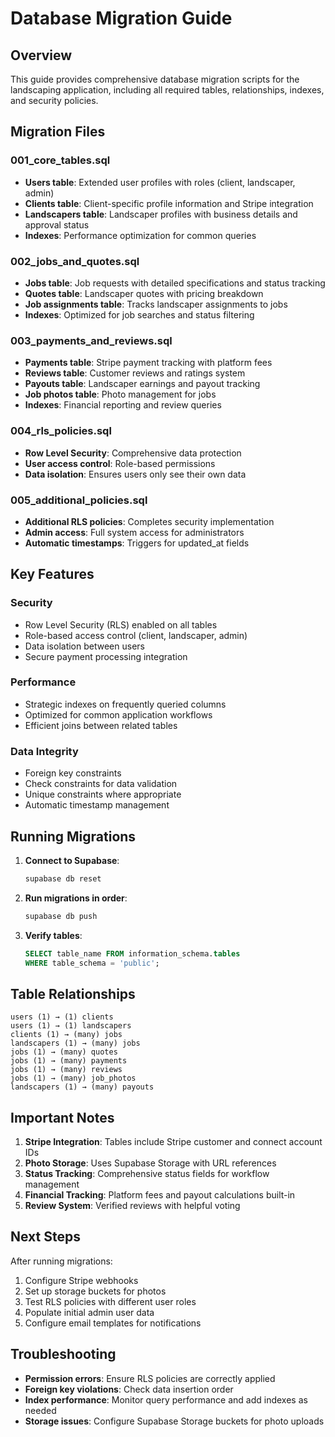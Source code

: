 # Database Migration Guide

## Overview
This guide provides comprehensive database migration scripts for the landscaping application, including all required tables, relationships, indexes, and security policies.

## Migration Files

### 001_core_tables.sql
- **Users table**: Extended user profiles with roles (client, landscaper, admin)
- **Clients table**: Client-specific profile information and Stripe integration
- **Landscapers table**: Landscaper profiles with business details and approval status
- **Indexes**: Performance optimization for common queries

### 002_jobs_and_quotes.sql
- **Jobs table**: Job requests with detailed specifications and status tracking
- **Quotes table**: Landscaper quotes with pricing breakdown
- **Job assignments table**: Tracks landscaper assignments to jobs
- **Indexes**: Optimized for job searches and status filtering

### 003_payments_and_reviews.sql
- **Payments table**: Stripe payment tracking with platform fees
- **Reviews table**: Customer reviews and ratings system
- **Payouts table**: Landscaper earnings and payout tracking
- **Job photos table**: Photo management for jobs
- **Indexes**: Financial reporting and review queries

### 004_rls_policies.sql
- **Row Level Security**: Comprehensive data protection
- **User access control**: Role-based permissions
- **Data isolation**: Ensures users only see their own data

### 005_additional_policies.sql
- **Additional RLS policies**: Completes security implementation
- **Admin access**: Full system access for administrators
- **Automatic timestamps**: Triggers for updated_at fields

## Key Features

### Security
- Row Level Security (RLS) enabled on all tables
- Role-based access control (client, landscaper, admin)
- Data isolation between users
- Secure payment processing integration

### Performance
- Strategic indexes on frequently queried columns
- Optimized for common application workflows
- Efficient joins between related tables

### Data Integrity
- Foreign key constraints
- Check constraints for data validation
- Unique constraints where appropriate
- Automatic timestamp management

## Running Migrations

1. **Connect to Supabase**:
   ```bash
   supabase db reset
   ```

2. **Run migrations in order**:
   ```bash
   supabase db push
   ```

3. **Verify tables**:
   ```sql
   SELECT table_name FROM information_schema.tables 
   WHERE table_schema = 'public';
   ```

## Table Relationships

```
users (1) → (1) clients
users (1) → (1) landscapers
clients (1) → (many) jobs
landscapers (1) → (many) jobs
jobs (1) → (many) quotes
jobs (1) → (many) payments
jobs (1) → (many) reviews
jobs (1) → (many) job_photos
landscapers (1) → (many) payouts
```

## Important Notes

1. **Stripe Integration**: Tables include Stripe customer and connect account IDs
2. **Photo Storage**: Uses Supabase Storage with URL references
3. **Status Tracking**: Comprehensive status fields for workflow management
4. **Financial Tracking**: Platform fees and payout calculations built-in
5. **Review System**: Verified reviews with helpful voting

## Next Steps

After running migrations:
1. Configure Stripe webhooks
2. Set up storage buckets for photos
3. Test RLS policies with different user roles
4. Populate initial admin user data
5. Configure email templates for notifications

## Troubleshooting

- **Permission errors**: Ensure RLS policies are correctly applied
- **Foreign key violations**: Check data insertion order
- **Index performance**: Monitor query performance and add indexes as needed
- **Storage issues**: Configure Supabase Storage buckets for photo uploads